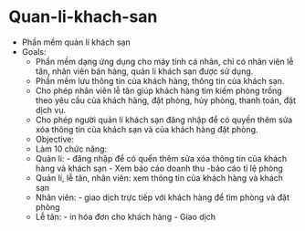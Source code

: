 # Quan-li-khach-san
* Phần mềm quản lí khách sạn
* Goals:
  - Phần mềm dạng ứng dụng cho máy tính cá nhân, chỉ có nhân viên lễ tân, nhân viên bán hàng, quản lí khách sạn được sử dụng.
  - Phần mềm lưu thông tin của khách hàng, thông tin của khách sạn.
  - Cho phép nhân viên lễ tân giúp khách hàng tìm kiếm phòng trống theo yêu cầu của khách hàng, đặt phòng, hủy phòng, thanh toán, đặt dịch vụ.
  - Cho phép người quản lí khách sạn đăng nhập để có quyền thêm sửa xóa thông tin của khách sạn và của khách hàng đặt phòng.
  * Objective:
   - Làm 10 chức năng:
    - Quản lí:  - đăng nhập để có quển thêm sửa xóa thông tin của khách hàng và khách sạn
                - Xem báo cáo doanh thu
                -báo cáo tỉ lệ phòng
    - Quản lí, lễ tân, nhân viên: xem thông tin của khách hàng và khách sạn
    - Nhân viên: - giao dịch trực tiếp với khách hàng để tìm phòng và đặt phòng
    - Lễ tân: - in hóa đơn cho khách hàng
              - Giao dịch
    
   
  
